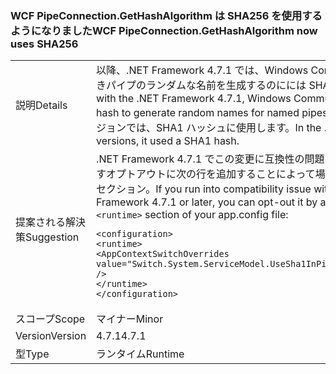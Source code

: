 ### <a name="wcf-pipeconnectiongethashalgorithm-now-uses-sha256"></a><span data-ttu-id="5cf9a-101">WCF PipeConnection.GetHashAlgorithm は SHA256 を使用するようになりました</span><span class="sxs-lookup"><span data-stu-id="5cf9a-101">WCF PipeConnection.GetHashAlgorithm now uses SHA256</span></span>

|   |   |
|---|---|
|<span data-ttu-id="5cf9a-102">説明</span><span class="sxs-lookup"><span data-stu-id="5cf9a-102">Details</span></span>|<span data-ttu-id="5cf9a-103">以降、.NET Framework 4.7.1 では、Windows Communication Foundation は、名前付きパイプのランダムな名前を生成するのにには SHA256 ハッシュを使用します。</span><span class="sxs-lookup"><span data-stu-id="5cf9a-103">Starting with the .NET Framework 4.7.1, Windows Communication Foundation uses a SHA256 hash to generate random names for named pipes.</span></span> <span data-ttu-id="5cf9a-104">.NET Framework 4.7 と以前のバージョンでは、SHA1 ハッシュに使用します。</span><span class="sxs-lookup"><span data-stu-id="5cf9a-104">In the .NET Framework 4.7 and earlier versions, it used a SHA1 hash.</span></span>|
|<span data-ttu-id="5cf9a-105">提案される解決策</span><span class="sxs-lookup"><span data-stu-id="5cf9a-105">Suggestion</span></span>|<span data-ttu-id="5cf9a-106">.NET Framework 4.7.1 でこの変更に互換性の問題に実行するか、後ですることができますオプトアウトに次の行を追加することによって場合、 <code>&lt;runtime&gt;</code> app.config ファイルのセクション。</span><span class="sxs-lookup"><span data-stu-id="5cf9a-106">If you run into compatibility issue with this change on the .NET Framework 4.7.1 or later, you can opt-out it by adding the following line to the <code>&lt;runtime&gt;</code> section of your app.config file:</span></span><pre><code class="language-xml">&lt;configuration&gt;&#13;&#10;&lt;runtime&gt;&#13;&#10;&lt;AppContextSwitchOverrides value=&quot;Switch.System.ServiceModel.UseSha1InPipeConnectionGetHashAlgorithm=true&quot; /&gt;&#13;&#10;&lt;/runtime&gt;&#13;&#10;&lt;/configuration&gt;&#13;&#10;</code></pre>|
|<span data-ttu-id="5cf9a-107">スコープ</span><span class="sxs-lookup"><span data-stu-id="5cf9a-107">Scope</span></span>|<span data-ttu-id="5cf9a-108">マイナー</span><span class="sxs-lookup"><span data-stu-id="5cf9a-108">Minor</span></span>|
|<span data-ttu-id="5cf9a-109">Version</span><span class="sxs-lookup"><span data-stu-id="5cf9a-109">Version</span></span>|<span data-ttu-id="5cf9a-110">4.7.1</span><span class="sxs-lookup"><span data-stu-id="5cf9a-110">4.7.1</span></span>|
|<span data-ttu-id="5cf9a-111">型</span><span class="sxs-lookup"><span data-stu-id="5cf9a-111">Type</span></span>|<span data-ttu-id="5cf9a-112">ランタイム</span><span class="sxs-lookup"><span data-stu-id="5cf9a-112">Runtime</span></span>|

